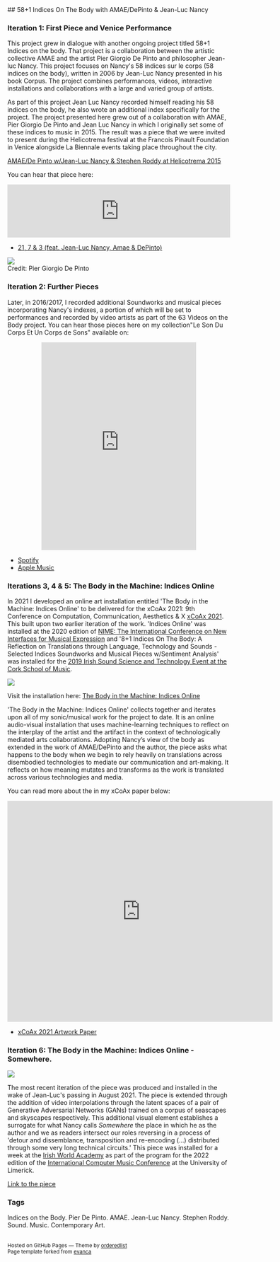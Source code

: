 <base target="_blank">
## 58+1 Indices On The Body with AMAE/DePinto & Jean-Luc Nancy


### Iteration 1: First Piece and Venice Performance

This project grew in dialogue with another ongoing project titled 58+1 Indices on the body. That project is a collaboration between the artistic collective AMAE and the artist Pier Giorgio De Pinto and philosopher Jean-luc Nancy. This project focuses on Nancy's 58 indices sur le corps (58 indices on the body), written in 2006 by Jean-Luc Nancy presented in his book Corpus. The project combines performances, videos, interactive installations and collaborations with a large and varied group of artists.

As part of this project Jean Luc Nancy recorded himself reading his 58 indices on the body, he also wrote an additional index specifically for the project. The project presented here grew out of a collaboration with AMAE, Pier Giorgio De Pinto and Jean Luc Nancy in which I originally set some of these indices to music in 2015. The result was a piece that we were invited to present during the Helicotrema festival at the Francois Pinault Foundation in Venice alongside La Biennale events taking place throughout the city.


[AMAE/De Pinto w/Jean-Luc Nancy & Stephen Roddy at Helicotrema 2015](http://helicotrema.blauerhase.com/helicotrema-2015/)


You can hear that piece here:
<div style="text-align: center;">
<iframe style="border: 0; width: 100%; height: 120px;" src="https://bandcamp.com/EmbeddedPlayer/album=1061781095/size=large/bgcol=ffffff/linkcol=0687f5/tracklist=false/artwork=small/track=570375840/transparent=true/" seamless><a href="http://stephenroddy.bandcamp.com/album/le-son-du-corps-et-un-corps-de-sons">Le Son Du Corps Et Un Corps de Sons by Stephen Roddy feat. Jean-Luc Nancy, AMAE &amp; DePinto)</a></iframe>
</div>

* [21, 7 & 3 (feat. Jean-Luc Nancy, Amae & DePinto)](https://stephenroddy.bandcamp.com/track/21-7-3-feat-jean-luc-nancy-amae-depinto)


<img src="images/12186271_1116088238416382_7289188895621671914_o.jpg?raw=true"/><br/>
Credit: Pier Giorgio De Pinto

### Iteration 2: Further Pieces

Later, in 2016/2017, I recorded additional Soundworks and musical pieces incorporating Nancy's indexes, a portion of which will be set to performances and recorded by video artists as part of the 63 Videos on the Body project. You can hear those pieces here on my collection"Le Son Du Corps Et Un Corps de Sons" available on:

<div style="text-align: center;">
<iframe style="border: 0; width: 350px; height: 470px;" src="https://bandcamp.com/EmbeddedPlayer/album=1061781095/size=large/bgcol=ffffff/linkcol=0687f5/tracklist=false/transparent=true/" seamless><a href="http://stephenroddy.bandcamp.com/album/le-son-du-corps-et-un-corps-de-sons">Le Son Du Corps Et Un Corps de Sons by Stephen Roddy feat. Jean-Luc Nancy, AMAE &amp; DePinto)</a></iframe>
</div>

* [Spotify](https://open.spotify.com/album/3DsDLwlP74rKzIRaGvsyeh)
* [Apple Music](https://music.apple.com/us/album/le-son-du-corps-et-un-corps-de-sons/1314413365)

### Iterations 3, 4 & 5: The Body in the Machine: Indices Online

In 2021 I developed an online art installation entitled 'The Body in the Machine: Indices Online' to be delivered for the xCoAx 2021: 9th Conference on Computation, Communication, Aesthetics & X [xCoAx 2021](https://2021.xcoax.org/). This built upon two earlier iteration of the work. 'Indices Online' was installed at the 2020 edition of [NIME: The International Conference on New Interfaces for Musical Expression](https://nime2020.bcu.ac.uk/indices-online/) and '8+1 Indices On The Body: A Reflection on Translations through Language, Technology and Sounds - Selected Indices Soundworks and Musical Pieces w/Sentiment Analysis' was installed for the [2019 Irish Sound Science and Technology Event at the Cork School of Music](https://drive.google.com/file/d/1W_np9Jb-QEeny_Hd4wzR12Zvv-CdpXFr/view).

<img src="images/xCoAx21.jpg?raw=true"/><br/>

Visit the installation here:
[The Body in the Machine: Indices Online](https://2021.xcoax.org/sro/)

'The Body in the Machine: Indices Online' collects together and iterates upon all of my sonic/musical work for the project to date. It is an online audio-visual installation that uses machine-learning techniques to reflect on the interplay of the artist and the artifact in the context of technologically mediated arts collaborations. Adopting Nancy’s view of the body as extended in the work of AMAE/DePinto and the author, the piece asks what happens to the body when we begin to rely heavily on translations across disembodied technologies to mediate our communication and art-making. It reflects on how meaning mutates and transforms as the work is translated across various technologies and media.

You can read more about the in my xCoAx paper below:

<div style="text-align: center;">
<iframe frameborder="0" src="https://drive.google.com/file/d/1mmb5FY5EmSM0Dzx-bym2cGSZBGr1OK_R/preview" style="height: 500px; width: 600px;"></iframe>
</div>

* [xCoAx 2021 Artwork Paper](/files/xCoAx2021-Roddy.pdf)

### Iteration 6: The Body in the Machine: Indices Online - Somewhere.

<img src="images/somewhere.png?raw=true"/><br/>

The most recent iteration of the piece was produced and installed in the wake of Jean-Luc's passing in August 2021. The piece is extended through the addition of video interpolations through the latent spaces of a pair of Generative Adversarial Networks (GANs) trained on a corpus of seascapes and skyscapes respectively. This additional visual element establishes a surrogate for what Nancy calls *Somewhere* the place in which he as the author and we as readers intersect our roles reversing in a process of 'detour and dissemblance, transposition and re-encoding (...) distributed through some very long technical circuits.' This piece was installed for a week at the [Irish World Academy](https://www.irishworldacademy.ie/) as part of the program for the 2022 edition of the [International Computer Music Conference](http://www.computermusic.org/page/18/) at the University of Limerick.

[Link to the piece](https://stephenroddy.github.io/Indices-Online-ICMC/desktop.html)


<!--
### Creative Skills
Sound Design. Music Composition. Sound Art. Visual Design.

### Technical
Javascript. HTML. CSS. Git.Sentiment Analysis. Machine Learning Knowledge. Creative Coding. Audio Recording and Engineering.Web Development.
-->
### Tags
Indices on the Body. Pier De Pinto. AMAE. Jean-Luc Nancy. Stephen Roddy. Sound. Music. Contemporary Art.
<br />
<br />
<p><small>Hosted on GitHub Pages &mdash; Theme by <a href="https://github.com/orderedlist">orderedlist</a><br />
Page template forked from <a href="https://github.com/evanca/quick-portfolio">evanca</a></small></p>
